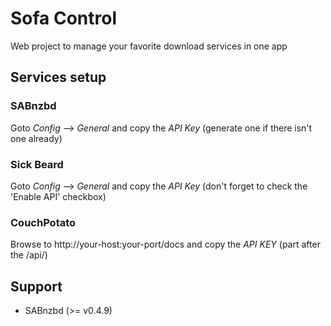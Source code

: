 # Sofa Control

Web project to manage your favorite download services in one app

## Services setup

### SABnzbd

Goto *Config* --> *General* and copy the *API Key* (generate one if there isn't one already)

### Sick Beard

Goto *Config* --> *General*  and copy the *API Key* (don't forget to check the 'Enable API' checkbox)

### CouchPotato

Browse to http://your-host:your-port/docs and copy the *API KEY* (part after the /api/)

## Support

* SABnzbd (>= v0.4.9)

